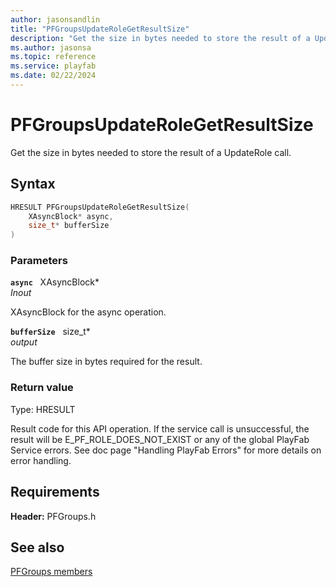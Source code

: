 ```yaml
---
author: jasonsandlin
title: "PFGroupsUpdateRoleGetResultSize"
description: "Get the size in bytes needed to store the result of a UpdateRole call."
ms.author: jasonsa
ms.topic: reference
ms.service: playfab
ms.date: 02/22/2024
---
```


# PFGroupsUpdateRoleGetResultSize  

Get the size in bytes needed to store the result of a UpdateRole call.  

## Syntax  
  
```cpp
HRESULT PFGroupsUpdateRoleGetResultSize(  
    XAsyncBlock* async,  
    size_t* bufferSize  
)  
```  
  
### Parameters  
  
**`async`** &nbsp; XAsyncBlock*  
*_Inout_*  
  
XAsyncBlock for the async operation.  
  
**`bufferSize`** &nbsp; size_t*  
*output*  
  
The buffer size in bytes required for the result.  
  
  
### Return value
Type: HRESULT
  
Result code for this API operation. If the service call is unsuccessful, the result will be E_PF_ROLE_DOES_NOT_EXIST or any of the global PlayFab Service errors. See doc page "Handling PlayFab Errors" for more details on error handling.
  
  
## Requirements  
  
**Header:** PFGroups.h
  
## See also  
[PFGroups members](../pfgroups_members.md)  

  
  

